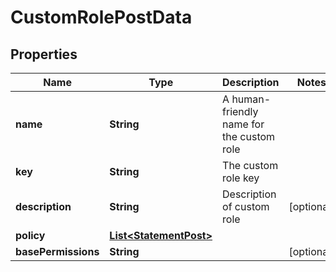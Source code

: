 

# CustomRolePostData


## Properties

| Name | Type | Description | Notes |
|------------ | ------------- | ------------- | -------------|
|**name** | **String** | A human-friendly name for the custom role |  |
|**key** | **String** | The custom role key |  |
|**description** | **String** | Description of custom role |  [optional] |
|**policy** | [**List&lt;StatementPost&gt;**](StatementPost.md) |  |  |
|**basePermissions** | **String** |  |  [optional] |



